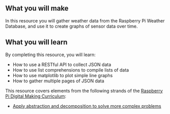 ## What you will make
In this resource you will gather weather data from the Raspberry Pi Weather Database, and use it to create graphs of sensor data over time.

## What you will learn
By completing this resource, you will learn:

- How to use a RESTful API to collect JSON data
- How to use list comprehensions to compile lists of data
- How to use matplotlib to plot simple line graphs
- How to gather multiple pages of JSON data

This resource covers elements from the following strands of the [Raspberry Pi Digital Making Curriculum](https://www.raspberrypi.org/curriculum/):

- [Apply abstraction and decomposition to solve more complex problems](https://www.raspberrypi.org/curriculum/programming/developer)

